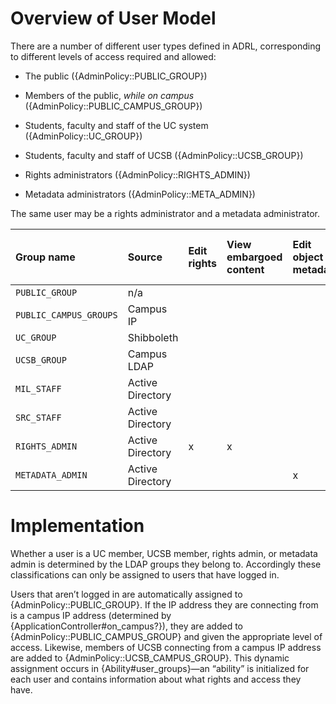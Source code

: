 # Overview of User Model

There are a number of different user types defined in ADRL,
corresponding to different levels of access required and allowed:

- The public ({AdminPolicy::PUBLIC_GROUP})

- Members of the public, _while on campus_ ({AdminPolicy::PUBLIC_CAMPUS_GROUP})

- Students, faculty and staff of the UC system ({AdminPolicy::UC_GROUP})

- Students, faculty and staff of UCSB ({AdminPolicy::UCSB_GROUP})

- Rights administrators ({AdminPolicy::RIGHTS_ADMIN})

- Metadata administrators ({AdminPolicy::META_ADMIN})

The same user may be a rights administrator and a metadata
administrator.

<table>
<thead>
<tr class="header">
<th style="text-align: left;">Group name</th>
<th style="text-align: left;">Source</th>
<th style="text-align: left;">Edit rights</th>
<th style="text-align: left;">View embargoed content</th>
<th style="text-align: left;">Edit object metadata</th>
<th style="text-align: left;">Edit collection metadata</th>
<th style="text-align: left;">Manage local authorities</th>
<th style="text-align: left;">Create bookmarks</th>
<th style="text-align: left;">Download unembargoed MIL master files</th>
<th style="text-align: left;">Download unembargoed SRC master files</th>
<th style="text-align: left;">Edit about pages</th>
</tr>
</thead>
<tbody>
<tr class="odd">
<td style="text-align: left;"><code>PUBLIC_GROUP</code></td>
<td style="text-align: left;">n/a</td>
<td style="text-align: left;"></td>
<td style="text-align: left;"></td>
<td style="text-align: left;"></td>
<td style="text-align: left;"></td>
<td style="text-align: left;"></td>
<td style="text-align: left;"></td>
<td style="text-align: left;"></td>
<td style="text-align: left;"></td>
<td style="text-align: left;"></td>
</tr>
<tr class="even">
<td style="text-align: left;"><code>PUBLIC_CAMPUS_GROUPS</code></td>
<td style="text-align: left;">Campus IP</td>
<td style="text-align: left;"></td>
<td style="text-align: left;"></td>
<td style="text-align: left;"></td>
<td style="text-align: left;"></td>
<td style="text-align: left;"></td>
<td style="text-align: left;"></td>
<td style="text-align: left;"></td>
<td style="text-align: left;"></td>
<td style="text-align: left;"></td>
</tr>
<tr class="odd">
<td style="text-align: left;"><code>UC_GROUP</code></td>
<td style="text-align: left;">Shibboleth</td>
<td style="text-align: left;"></td>
<td style="text-align: left;"></td>
<td style="text-align: left;"></td>
<td style="text-align: left;"></td>
<td style="text-align: left;"></td>
<td style="text-align: left;">x</td>
<td style="text-align: left;"></td>
<td style="text-align: left;"></td>
<td style="text-align: left;"></td>
</tr>
<tr class="even">
<td style="text-align: left;"><code>UCSB_GROUP</code></td>
<td style="text-align: left;">Campus LDAP</td>
<td style="text-align: left;"></td>
<td style="text-align: left;"></td>
<td style="text-align: left;"></td>
<td style="text-align: left;"></td>
<td style="text-align: left;"></td>
<td style="text-align: left;">x</td>
<td style="text-align: left;"></td>
<td style="text-align: left;"></td>
<td style="text-align: left;"></td>
</tr>
<tr class="odd">
<td style="text-align: left;"><code>MIL_STAFF</code></td>
<td style="text-align: left;">Active Directory</td>
<td style="text-align: left;"></td>
<td style="text-align: left;"></td>
<td style="text-align: left;"></td>
<td style="text-align: left;"></td>
<td style="text-align: left;"></td>
<td style="text-align: left;">x</td>
<td style="text-align: left;">x</td>
<td style="text-align: left;"></td>
<td style="text-align: left;"></td>
</tr>
<tr class="even">
<td style="text-align: left;"><code>SRC_STAFF</code></td>
<td style="text-align: left;">Active Directory</td>
<td style="text-align: left;"></td>
<td style="text-align: left;"></td>
<td style="text-align: left;"></td>
<td style="text-align: left;"></td>
<td style="text-align: left;"></td>
<td style="text-align: left;">x</td>
<td style="text-align: left;"></td>
<td style="text-align: left;">x</td>
<td style="text-align: left;"></td>
</tr>
<tr class="odd">
<td style="text-align: left;"><code>RIGHTS_ADMIN</code></td>
<td style="text-align: left;">Active Directory</td>
<td style="text-align: left;">x</td>
<td style="text-align: left;">x</td>
<td style="text-align: left;"></td>
<td style="text-align: left;"></td>
<td style="text-align: left;"></td>
<td style="text-align: left;">x</td>
<td style="text-align: left;">x</td>
<td style="text-align: left;">x</td>
<td style="text-align: left;"></td>
</tr>
<tr class="even">
<td style="text-align: left;"><code>METADATA_ADMIN</code></td>
<td style="text-align: left;">Active Directory</td>
<td style="text-align: left;"></td>
<td style="text-align: left;"></td>
<td style="text-align: left;">x</td>
<td style="text-align: left;">x</td>
<td style="text-align: left;">x</td>
<td style="text-align: left;">x</td>
<td style="text-align: left;">x</td>
<td style="text-align: left;">x</td>
<td style="text-align: left;"></td>
</tr>
</tbody>
</table>

# Implementation

Whether a user is a UC member, UCSB member, rights admin, or metadata
admin is determined by the LDAP groups they belong to.  Accordingly
these classifications can only be assigned to users that have logged
in.

Users that aren’t logged in are automatically assigned to
{AdminPolicy::PUBLIC_GROUP}.  If the IP address they are connecting
from is a campus IP address (determined by
{ApplicationController#on_campus?}), they are added to
{AdminPolicy::PUBLIC_CAMPUS_GROUP} and given the appropriate level of
access.  Likewise, members of UCSB connecting from a campus IP address
are added to {AdminPolicy::UCSB_CAMPUS_GROUP}.  This dynamic
assignment occurs in {Ability#user_groups}—an “ability” is initialized
for each user and contains information about what rights and access
they have.
